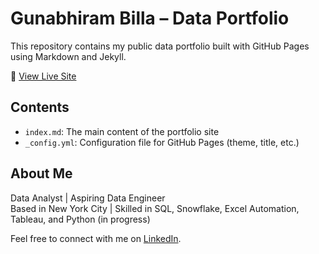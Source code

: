 # Gunabhiram Billa – Data Portfolio

This repository contains my public data portfolio built with GitHub Pages using Markdown and Jekyll.

🔗 [View Live Site](https://gunabhirambilla.github.io/gunabhiram-portfolio/)

## Contents

- `index.md`: The main content of the portfolio site
- `_config.yml`: Configuration file for GitHub Pages (theme, title, etc.)

## About Me

Data Analyst | Aspiring Data Engineer  
Based in New York City | Skilled in SQL, Snowflake, Excel Automation, Tableau, and Python (in progress)

Feel free to connect with me on [LinkedIn](https://www.linkedin.com/in/gunabhiram/).
